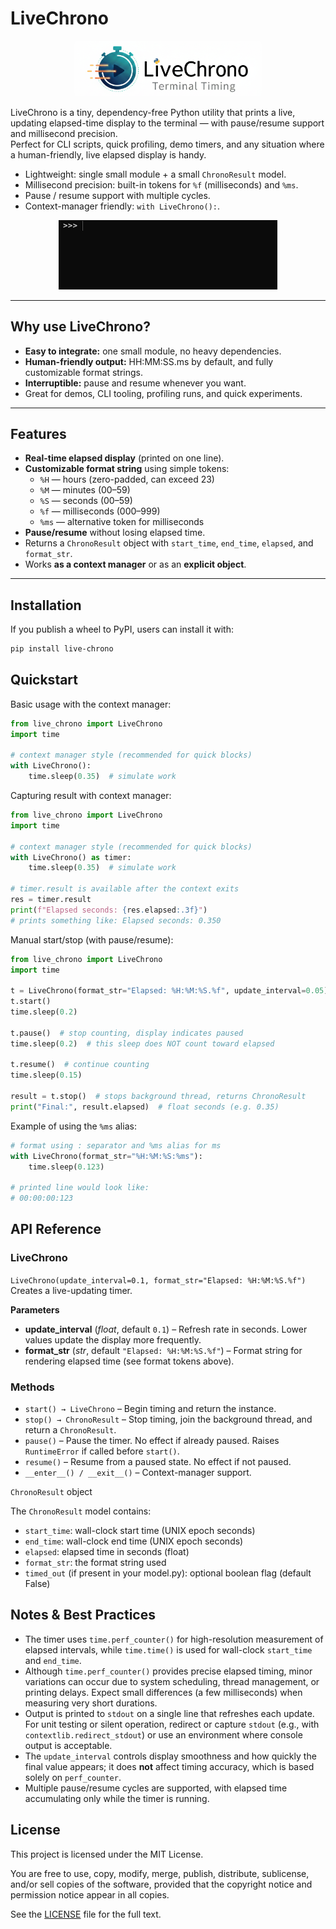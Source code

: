 # LiveChrono

<p align="center">
<picture>
  <!-- Image shown when user prefers dark mode -->
  <source srcset="assets/logo-dark.png" width="300" media="(prefers-color-scheme: dark)" >
  <!-- Image shown when user prefers light mode -->
  <source srcset="assets/logo-light.png" width="300" media="(prefers-color-scheme: light)" >
  <!-- Fallback for browsers without support -->
  <img src="assets/logo-default.png" alt="My Logo" width="300" style="border-radius: 5px;">
</picture>
</p>

LiveChrono is a tiny, dependency-free Python utility that prints a live, updating elapsed-time display to the terminal — with pause/resume support and millisecond precision.  
Perfect for CLI scripts, quick profiling, demo timers, and any situation where a human-friendly, live elapsed display is handy.

- Lightweight: single small module + a small `ChronoResult` model.
- Millisecond precision: built-in tokens for `%f` (milliseconds) and `%ms`.
- Pause / resume support with multiple cycles.
- Context-manager friendly: `with LiveChrono():`.

<p align="center">
  <img src="assets/demo.gif" alt="Demo of GIF" width="350">
</p>


---

## Why use LiveChrono?

- **Easy to integrate:** one small module, no heavy dependencies.
- **Human-friendly output:** HH:MM:SS.ms by default, and fully customizable format strings.
- **Interruptible:** pause and resume whenever you want.
- Great for demos, CLI tooling, profiling runs, and quick experiments.

---

## Features

- **Real-time elapsed display** (printed on one line).
- **Customizable format string** using simple tokens:
  - `%H` — hours (zero-padded, can exceed 23)
  - `%M` — minutes (00–59)
  - `%S` — seconds (00–59)
  - `%f` — milliseconds (000–999)
  - `%ms` — alternative token for milliseconds
- **Pause/resume** without losing elapsed time.
- Returns a `ChronoResult` object with `start_time`, `end_time`, `elapsed`, and `format_str`.
- Works **as a context manager** or as an **explicit object**.

---

## Installation

If you publish a wheel to PyPI, users can install it with:

```bash
pip install live-chrono
```

## Quickstart

Basic usage with the context manager:

```python
from live_chrono import LiveChrono
import time

# context manager style (recommended for quick blocks)
with LiveChrono():
    time.sleep(0.35)  # simulate work
```

Capturing result with context manager:

```python
from live_chrono import LiveChrono
import time

# context manager style (recommended for quick blocks)
with LiveChrono() as timer:
    time.sleep(0.35)  # simulate work

# timer.result is available after the context exits
res = timer.result
print(f"Elapsed seconds: {res.elapsed:.3f}")
# prints something like: Elapsed seconds: 0.350
```

Manual start/stop (with pause/resume):

```python
from live_chrono import LiveChrono
import time

t = LiveChrono(format_str="Elapsed: %H:%M:%S.%f", update_interval=0.05)
t.start()
time.sleep(0.2)

t.pause()  # stop counting, display indicates paused
time.sleep(0.2)  # this sleep does NOT count toward elapsed

t.resume()  # continue counting
time.sleep(0.15)

result = t.stop()  # stops background thread, returns ChronoResult
print("Final:", result.elapsed)  # float seconds (e.g. 0.35)
```

Example of using the `%ms` alias:

```python
# format using : separator and %ms alias for ms
with LiveChrono(format_str="%H:%M:%S:%ms"):
    time.sleep(0.123)

# printed line would look like:
# 00:00:00:123
```

## API Reference

### LiveChrono

`LiveChrono(update_interval=0.1, format_str="Elapsed: %H:%M:%S.%f")`  
Creates a live-updating timer.

**Parameters**  
- **update_interval** (*float*, default `0.1`) – Refresh rate in seconds. Lower values update the display more frequently.  
- **format_str** (*str*, default `"Elapsed: %H:%M:%S.%f"`) – Format string for rendering elapsed time (see format tokens above).

### Methods

- `start() → LiveChrono` – Begin timing and return the instance.  
- `stop() → ChronoResult` – Stop timing, join the background thread, and return a `ChronoResult`.  
- `pause()` – Pause the timer. No effect if already paused. Raises `RuntimeError` if called before `start()`.  
- `resume()` – Resume from a paused state. No effect if not paused.  
- `__enter__() / __exit__()` – Context-manager support.  

`ChronoResult` object

The `ChronoResult` model contains:

- `start_time`: wall-clock start time (UNIX epoch seconds)
- `end_time`: wall-clock end time (UNIX epoch seconds)
- `elapsed`: elapsed time in seconds (float)
- `format_str`: the format string used
- `timed_out` (if present in your model.py): optional boolean flag (default False)

## Notes & Best Practices

- The timer uses `time.perf_counter()` for high-resolution measurement of elapsed intervals, while `time.time()` is 
  used for wall-clock `start_time` and `end_time`.
- Although `time.perf_counter()` provides precise elapsed timing, minor variations can occur due to system scheduling, 
  thread management, or printing delays. Expect small differences (a few milliseconds) when measuring very short 
  durations.
- Output is printed to `stdout` on a single line that refreshes each update. For unit testing or silent operation, 
  redirect or capture `stdout` (e.g., with `contextlib.redirect_stdout`) or use an environment where console output is 
  acceptable.
- The `update_interval` controls display smoothness and how quickly the final value appears; it does **not** affect 
  timing accuracy, which is based solely on `perf_counter`.
- Multiple pause/resume cycles are supported, with elapsed time accumulating only while the timer is running.

## License

This project is licensed under the MIT License.

You are free to use, copy, modify, merge, publish, distribute, sublicense,
and/or sell copies of the software, provided that the copyright notice
and permission notice appear in all copies.

See the [LICENSE](LICENSE) file for the full text.

